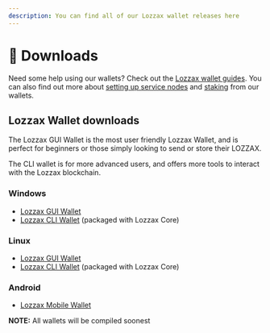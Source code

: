 ```yaml
---
description: You can find all of our Lozzax wallet releases here
---
```


# 📁 Downloads

Need some help using our wallets? Check out the [Lozzax wallet guides](https://docs.lozzax.xyz/using-the-lozzax-blockchain/lozzax-wallet-guides). You can also find out more about [setting up service nodes](https://docs.Lozzax.xyz/using-the-lozzax-blockchain/lozzax-service-node-guides/full-service-node-setup-guide) and [staking](using-the-lozzax-blockchain/lozzax-service-node-guides/staking-to-shared-service-node.md) from our wallets.

## Lozzax Wallet downloads

The Lozzax GUI Wallet is the most user friendly Lozzax Wallet, and is perfect for beginners or those simply looking to send or store their LOZZAX.

The CLI wallet is for more advanced users, and offers more tools to interact with the Lozzax blockchain.

### Windows

* [Lozzax GUI Wallet](https://github.com/lozzax-project/lozzax/releases/)
* [Lozzax CLI Wallet](https://github.com/lozzax-project/lozzax/releases) \(packaged with Lozzax Core\)

### Linux

* [Lozzax GUI Wallet](https://github.com/lozzax-project/lozzax) 
* [Lozzax CLI Wallet](https://github.com/lozzax-project/lozzax/releases) \(packaged with Lozzax Core\)



### Android

* [Lozzax Mobile Wallet](https://github.com/lozzax-project/lozzax/releases)


**NOTE:** All wallets will be compiled soonest
